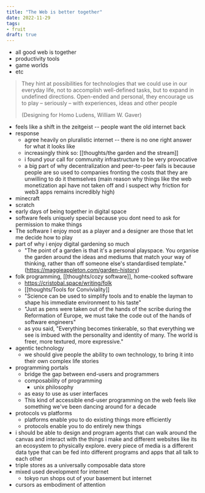 ```yaml
---
title: "The Web is better together"
date: 2022-11-29
tags:
- fruit
draft: true
---
```


- all good web is together
- productivity tools
- game worlds
- etc

> They hint at possibilities for technologies that we could use in our everyday life, not to accomplish well-defined tasks, but to expand in undefined directions. Open-ended and personal, they encourage us to play – seriously – with experiences, ideas and other people
> 
> (Designing for Homo Ludens, William W. Gaver)

- feels like a shift in the zeitgeist -- people want the old internet back
- response
	- agree heavily on pluralistic internet -- there is no one right answer for what it looks like
	- increasingly think so: [[thoughts/the garden and the stream]]
	- i found your call for community infrastructure to be very provocative
	- a big part of why decentralization and peer-to-peer fails is because people are so used to companies fronting the costs that they are unwilling to do it themselves (main reason why things like the web monetization api have not taken off and i suspect why friction for web3 apps remains incredibly high)
- minecraft
- scratch
- early days of being together in digital space
- software feels uniquely special because you dont need to ask for permission to make things
- The software I enjoy most as a player and a designer are those that let me decide how to play
- part of why i enjoy digital gardening so much
	- "The point of a garden is that it's a personal playspace. You organise the garden around the ideas and mediums that match your way of thinking, rather than off someone else's standardised template." (https://maggieappleton.com/garden-history)
- folk programming, [[thoughts/cozy software]], home-cooked software
	- https://cristobal.space/writing/folk
	- [[thoughts/Tools for Conviviality]]
	- "Science can be used to simplify tools and to enable the layman to shape his immediate environment to his taste"
	- "Just as pens were taken out of the hands of the scribe during the Reformation of Europe, we must take the code out of the hands of software engineers"
	- as you said, "Everything becomes tinkerable, so that everything we see is imbued with the personality and identity of many. The world is freer, more textured, more expressive."
- agentic technology
	- we should give people the ability to own technology, to bring it into their own complex life stories
- programming portals
	- bridge the gap between end-users and programmers
	- composability of programming
		- unix philosophy
	- as easy to use as user interfaces
	- This kind of accessible end-user programming on the web feels like something we've been dancing around for a decade
- protocols vs platforms
	- platforms enable you to do existing things more efficiently
	- protocols enable you to do entirely new things
- i should be able to design and program agents that can walk around the canvas and interact with the things i make and different websites like its an ecosystem to physically explore. every piece of media is a different data type that can be fed into different programs and apps that all talk to each other
- triple stores as a universally composable data store
-   mixed used development for internet
    -   tokyo run shops out of your basement but internet
-   cursors as embodiment of attention